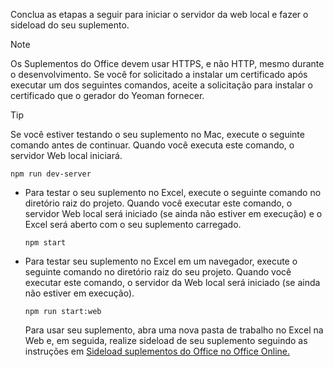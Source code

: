 
Conclua as etapas a seguir para iniciar o servidor da web local e fazer o sideload do seu suplemento.

> [!NOTE]
> Os Suplementos do Office devem usar HTTPS, e não HTTP, mesmo durante o desenvolvimento. Se você for solicitado a instalar um certificado após executar um dos seguintes comandos, aceite a solicitação para instalar o certificado que o gerador do Yeoman fornecer.

> [!TIP]
> Se você estiver testando o seu suplemento no Mac, execute o seguinte comando antes de continuar. Quando você executa este comando, o servidor Web local iniciará.
>
> ```command&nbsp;line
> npm run dev-server
> ```

- Para testar o seu suplemento no Excel, execute o seguinte comando no diretório raiz do projeto. Quando você executar este comando, o servidor Web local será iniciado (se ainda não estiver em execução) e o Excel será aberto com o seu suplemento carregado.

    ```command&nbsp;line
    npm start
    ```

- Para testar seu suplemento no Excel em um navegador, execute o seguinte comando no diretório raiz do seu projeto. Quando você executar este comando, o servidor da Web local será iniciado (se ainda não estiver em execução).

    ```command&nbsp;line
    npm run start:web
    ```

    Para usar seu suplemento, abra uma nova pasta de trabalho no Excel na Web e, em seguida, realize sideload de seu suplemento seguindo as instruções em [Sideload suplementos do Office no Office Online.](../testing/sideload-office-add-ins-for-testing.md#sideload-an-office-add-in-in-office-on-the-web)

